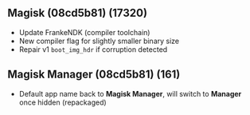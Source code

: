## Magisk (08cd5b81) (17320)
- Update FrankeNDK (compiler toolchain)
- New compiler flag for slightly smaller binary size
- Repair v1 `boot_img_hdr` if corruption detected

## Magisk Manager (08cd5b81) (161)
- Default app name back to **Magisk Manager**, will switch to **Manager** once hidden (repackaged)
